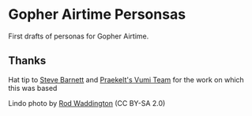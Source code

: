 # Gopher Airtime Personsas

First drafts of personas for Gopher Airtime.

## Thanks
Hat tip to [Steve Barnett](https://github.com/SteveBarnett/vumi-personas) and [Praekelt's Vumi Team](https://github.com/praekelt/vumi) for the work on which this was based

Lindo photo by [Rod Waddington](https://www.flickr.com/photos/rod_waddington/10923811916/) (CC BY-SA 2.0)